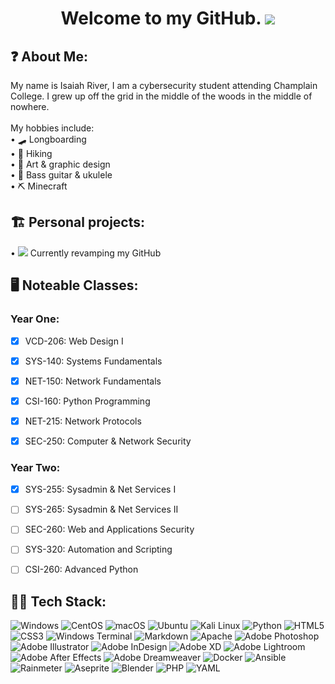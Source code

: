 <!-- Title -->
<h1 align="center"; >
  Welcome to my GitHub. <img src="https://i.imgur.com/I5Z7Sp0.png";>
</h1>

<!-- About Me -->
<h2>
  ❓ About Me:
</h2>

<p>
  My name is Isaiah River, I am a cybersecurity student attending Champlain College. I grew up off the grid in the middle of the woods in the middle of nowhere. <br> <br>
  My hobbies include: <br>
  • 🛹 Longboarding <br>
  • 🥾 Hiking <br>
  • 🎨 Art & graphic design <br>
  • 🎵 Bass guitar & ukulele <br>
  • ⛏️ Minecraft <br>
</p>


<!-- Personal Projects -->
<h2>
  🏗️ Personal projects:
</h2>
<p>
  • <img src=https://i.imgur.com/iiHw6Kz.png> Currently revamping my GitHub
</p>


<!-- Noteable Classes -->
<h2>
  🖥️ Noteable Classes:
</h2>

<h3>Year One:</h3>

- [x] VCD-206: Web Design I </br>
- [x] SYS-140: Systems Fundamentals </br>
- [x] NET-150: Network Fundamentals </br>
- [x] CSI-160: Python Programming </br>
- [x] NET-215: Network Protocols </br>
- [x] SEC-250: Computer & Network Security </br>


<h3>Year Two:</h3>

- [x] SYS-255: Sysadmin & Net Services I </br>
- [ ] SYS-265: Sysadmin & Net Services II </br>
- [ ] SEC-260: Web and Applications Security </br>
- [ ] SYS-320: Automation and Scripting </br>
- [ ] CSI-260: Advanced Python </br>


<!-- Tech Stack -->
<h2>
  👨‍💻 Tech Stack:
</h2>

![Windows](https://img.shields.io/badge/Windows%20-%20Windows?style=for-the-badge&logo=windows&logoColor=Red&color=%23357EC7)
![CentOS](https://img.shields.io/badge/CentOS%20-%20CentOS?style=for-the-badge&logo=centos&color=%23262577)
![macOS](https://img.shields.io/badge/mac%20OS%20-%20mac%20OS?style=for-the-badge&logo=macos&color=%23000)
![Ubuntu](https://img.shields.io/badge/Ubuntu%20-%20Ubuntu?style=for-the-badge&logo=ubuntu&logoColor=%23fff&color=%23E95420)
![Kali Linux](https://img.shields.io/badge/Kali%20Linux%20-%20Kali%20Linux?style=for-the-badge&logo=kalilinux&logoColor=%23fff&color=%23557C94)
![Python](https://img.shields.io/badge/Python%20-%20Python?style=for-the-badge&logo=python&logoColor=%23dddd00&color=%233776AB)
![HTML5](https://img.shields.io/badge/HTML5%20-%20HTML5?style=for-the-badge&logo=html5&logoColor=%23fff&color=%23E34F26)
![CSS3](https://img.shields.io/badge/CSS3%20-%20CSS3?style=for-the-badge&logo=css3&logoColor=%23fff&color=%231572B6)
![Windows Terminal](https://img.shields.io/badge/Windows%20Terminal%20-%20Windows%20Terminal?style=for-the-badge&logo=windowsterminal&color=%234D4D4D)
![Markdown](https://img.shields.io/badge/Markdown%20-%20Markdown?style=for-the-badge&logo=markdown&color=%23000000)
![Apache](https://img.shields.io/badge/Docker%20-%20Docker?style=for-the-badge&logo=apache&logoColor=%23fff&color=%23D22128)
![Adobe Photoshop](https://img.shields.io/badge/Adobe%20Photoshop%20-%20Adobe%20Photoshop?style=for-the-badge&logo=adobephotoshop&logoColor=%23FFF&color=%2331A8FF)
![Adobe Illustrator](https://img.shields.io/badge/Adobe%20Illustrator%20-%20Adobe%20Illustrator?style=for-the-badge&logo=adobeillustrator&logoColor=%23fff&color=%23FF9A00)
![Adobe InDesign](https://img.shields.io/badge/Adobe%20InDesign%20-%20Adobe%20InDesign?style=for-the-badge&logo=adobeindesign&logoColor=%23fff&color=%23FF3366)
![Adobe XD](https://img.shields.io/badge/Adobe%20XD%20-%20Adobe%20XD?style=for-the-badge&logo=adobexd&logoColor=%23fff&color=%23FF61F6)
![Adobe Lightroom](https://img.shields.io/badge/Adobe%20Lightroom%20-%20Adobe%20Lightroom?style=for-the-badge&logo=adobexd&logoColor=%23fff&color=%2331A8FF)
![Adobe After Effects](https://img.shields.io/badge/Adobe%20After%20Effects%20-%20Adobe%20After%20Effects?style=for-the-badge&logo=adobeaftereffects&logoColor=%23fff&color=%239999FF)
![Adobe Dreamweaver](https://img.shields.io/badge/Adobe%20Dreamweaver%20-%20Adobe%20Dreamweaver?style=for-the-badge&logo=adobedreamweaver&logoColor=%23fff&color=%23FF61F6)
![Docker](https://img.shields.io/badge/Docker%20-%20Docker?style=for-the-badge&logo=docker&logoColor=%23fff&color=%232496ED)
![Ansible](https://img.shields.io/badge/Ansible%20-%20Ansible?style=for-the-badge&logo=ansible&logoColor=%23fff&color=%23EE0000)
![Rainmeter](https://img.shields.io/badge/Rainmeter%20-%20Rainmeter?style=for-the-badge&logo=rainmeter&logoColor=%23fff&color=%2319519B)
![Aseprite](https://img.shields.io/badge/Aseprite%20-%20Aseprite?style=for-the-badge&logo=aseprite&logoColor=%23fff&color=%237D929E)
![Blender](https://img.shields.io/badge/Blender%20-%20Blender?style=for-the-badge&logo=blender&logoColor=%23fff&color=%23E87D0D)
![PHP](https://img.shields.io/badge/PHP%20-%20PHP?style=for-the-badge&logo=php&logoColor=%23FFF&color=%23777BB4)
![YAML](https://img.shields.io/badge/YAML%20-%20YAML?style=for-the-badge&logo=yaml&logoColor=%23FFF&color=%23CB171E)

<!-- Commented out for now
<p align="center";>
  <img src="https://img.shields.io/badge/Windows%20-%20Windows?style=for-the-badge&logo=windows&logoColor=Red&color=%23357EC7";>
  <img src="https://img.shields.io/badge/CentOS%20-%20CentOS?style=for-the-badge&logo=centos&color=%23262577";>
  <img src="https://img.shields.io/badge/mac%20OS%20-%20mac%20OS?style=for-the-badge&logo=macos&color=%23000";>
  <img src="https://img.shields.io/badge/Ubuntu%20-%20Ubuntu?style=for-the-badge&logo=ubuntu&logoColor=%23fff&color=%23E95420";>
  <img src="https://img.shields.io/badge/Python%20-%20Python?style=for-the-badge&logo=python&logoColor=%23dddd00&color=%233776AB";>
  <img src="https://img.shields.io/badge/HTML5%20-%20HTML5?style=for-the-badge&logo=html5&logoColor=%23fff&color=%23E34F26";>
  <img src="https://img.shields.io/badge/CSS3%20-%20CSS3?style=for-the-badge&logo=css3&logoColor=%23fff&color=%231572B6";>
  <img src="https://img.shields.io/badge/Windows%20Terminal%20-%20Windows%20Terminal?style=for-the-badge&logo=windowsterminal&color=%234D4D4D";>
  <img src="https://img.shields.io/badge/Markdown%20-%20Markdown?style=for-the-badge&logo=markdown&color=%23000000";>
  <img src="https://img.shields.io/badge/Docker%20-%20Docker?style=for-the-badge&logo=apache&logoColor=%23fff&color=%23D22128";>
  <img src="https://img.shields.io/badge/Adobe%20Photoshop%20-%20Adobe%20Photoshop?style=for-the-badge&logo=adobephotoshop&logoColor=%23FFF&color=%2331A8FF";>
  <img src="https://img.shields.io/badge/Adobe%20Illustrator%20-%20Adobe%20Illustrator?style=for-the-badge&logo=adobeillustrator&logoColor=%23fff&color=%23FF9A00";>
  <img src="https://img.shields.io/badge/Adobe%20InDesign%20-%20Adobe%20InDesign?style=for-the-badge&logo=adobeindesign&logoColor=%23fff&color=%23FF3366";>
  <img src="https://img.shields.io/badge/Adobe%20XD%20-%20Adobe%20XD?style=for-the-badge&logo=adobexd&logoColor=%23fff&color=%23FF61F6";>
  <img src="https://img.shields.io/badge/Adobe%20Lightroom%20-%20Adobe%20Lightroom?style=for-the-badge&logo=adobexd&logoColor=%23fff&color=%2331A8FF";>
  <img src="https://img.shields.io/badge/Adobe%20After%20Effects%20-%20Adobe%20After%20Effects?style=for-the-badge&logo=adobeaftereffects&logoColor=%23fff&color=%239999FF";>
  <img src="https://img.shields.io/badge/Adobe%20Dreamweaver%20-%20Adobe%20Dreamweaver?style=for-the-badge&logo=adobedreamweaver&logoColor=%23fff&color=%23FF61F6";>
  <img src="https://img.shields.io/badge/Docker%20-%20Docker?style=for-the-badge&logo=docker&logoColor=%23fff&color=%232496ED";>
  <img src="https://img.shields.io/badge/Ansible%20-%20Ansible?style=for-the-badge&logo=ansible&logoColor=%23fff&color=%23EE0000";>
  <img src="https://img.shields.io/badge/Rainmeter%20-%20Rainmeter?style=for-the-badge&logo=rainmeter&logoColor=%23fff&color=%2319519B";>
  <img src="https://img.shields.io/badge/Aseprite%20-%20Aseprite?style=for-the-badge&logo=aseprite&logoColor=%23fff&color=%237D929E";>
  <img src="https://img.shields.io/badge/Aseprite%20-%20Aseprite?style=for-the-badge&logo=aseprite&logoColor=%23fff&color=%237D929E";>
  <img src="https://img.shields.io/badge/Blender%20-%20Blender?style=for-the-badge&logo=blender&logoColor=%23fff&color=%23E87D0D";>
  <img src="https://img.shields.io/badge/PHP%20-%20PHP?style=for-the-badge&logo=php&logoColor=%23FFF&color=%23777BB4";>
  <img src="https://img.shields.io/badge/YAML%20-%20YAML?style=for-the-badge&logo=yaml&logoColor=%23FFF&color=%23CB171E">
</p>

-->












